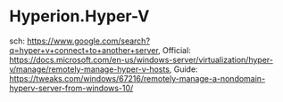 # Hyperion.Hyper-V
sch: https://www.google.com/search?q=hyper+v+connect+to+another+server, Official: https://docs.microsoft.com/en-us/windows-server/virtualization/hyper-v/manage/remotely-manage-hyper-v-hosts, Guide: https://tweaks.com/windows/67216/remotely-manage-a-nondomain-hyperv-server-from-windows-10/

